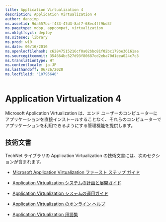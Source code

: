 ```yaml
---
title: Application Virtualization 4
description: Application Virtualization 4
author: dansimp
ms.assetid: 9da557bc-f433-47d3-8af7-68ec4ff9bd3f
ms.pagetype: mdop, appcompat, virtualization
ms.mktglfcycl: deploy
ms.sitesec: library
ms.prod: w10
ms.date: 06/16/2016
ms.openlocfilehash: c62847515216cf0a02bbc81f02bc179be36161ae
ms.sourcegitcommit: 354664bc527d93f80687cd2eba70d1eea024c7c3
ms.translationtype: HT
ms.contentlocale: ja-JP
ms.lasthandoff: 06/26/2020
ms.locfileid: "10795640"
---
```

# Application Virtualization 4


Microsoft Application Virtualization は、エンド ユーザーのコンピューターにアプリケーションを直接インストールすることなく、それらのコンピューターでアプリケーションを利用できるようにする管理機能を提供します。

## 技術文書


TechNet ライブラリの Application Virtualization の技術文書には、次のセクションが含まれます。

-   [Microsoft Application Virtualization ファースト ステップ ガイド](microsoft-application-virtualization-getting-started-guide.md)

-   [Application Virtualization システムの計画と展開ガイド](planning-and-deployment-guide-for-the-application-virtualization-system.md)

-   [Application Virtualization システムの運用ガイド](operations-guide-for-the-application-virtualization-system.md)

-   [Application Virtualization のオンライン ヘルプ](online-help-for-application-virtualization.md)

-   [Application Virtualization 用語集](application-virtualization-glossary.md)

 

 





